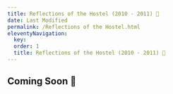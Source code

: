 ```yaml
---
title: Reflections of the Hostel (2010 - 2011) 🔏
date: Last Modified 
permalink: /Reflections of the Hostel.html
eleventyNavigation:
  key: 
  order: 1
  title: Reflections of the Hostel (2010 - 2011) 🔏
---
```


## Coming Soon 🔏
